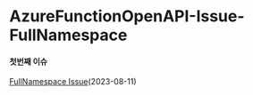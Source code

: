 # AzureFunctionOpenAPI-Issue-FullNamespace

#### 첫번째 이슈
[FullNamespace Issue](https://github.com/Azure/azure-functions-openapi-extension/issues/153)(2023-08-11)
